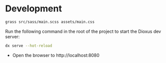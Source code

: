 # Development

```bash
grass src/sass/main.scss assets/main.css
```

Run the following command in the root of the project to start the Dioxus dev server:

```bash
dx serve --hot-reload
```

- Open the browser to http://localhost:8080
